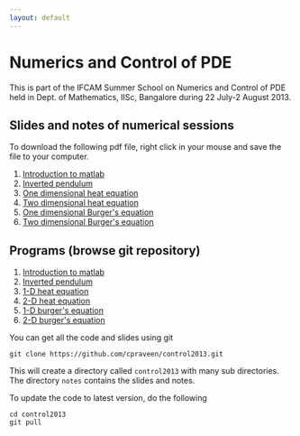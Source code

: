 ```yaml
---
layout: default
---
```


# Numerics and Control of PDE

This is part of the IFCAM Summer School on Numerics and Control of PDE held in Dept. of Mathematics, IISc, Bangalore during 22 July-2 August 2013.

## Slides and notes of numerical sessions

To download the following pdf file, right click in your mouse and save the file to your computer.

<ol>

<li><a href="https://github.com/cpraveen/control2013/blob/master/notes/matlab.pdf">Introduction to matlab</a></li>

<li><a href="https://github.com/cpraveen/control2013/blob/master/notes/pendulum.pdf">Inverted pendulum</a></li>

<li><a href="https://github.com/cpraveen/control2013/blob/master/notes/heat1d.pdf">One dimensional heat equation</a></li>

<li><a href="https://github.com/cpraveen/control2013/blob/master/notes/heat2d.pdf">Two dimensional heat equation</a></li>

<li><a href="https://github.com/cpraveen/control2013/blob/master/notes/burger.pdf">One dimensional Burger's equation</a></li>

<li><a href="https://github.com/cpraveen/control2013/blob/master/notes/burger2d.pdf">Two dimensional Burger's equation</a></li>

</ol>

## Programs (browse git repository)

<ol>

<li><a href="https://github.com/cpraveen/control2013/tree/master/matlab">Introduction to matlab</a></li>

<li><a href="https://github.com/cpraveen/control2013/tree/master/pendulum/">Inverted pendulum</a></li>

<li><a href="https://github.com/cpraveen/control2013/tree/master/heat_1d">1-D heat equation</a></li>

<li><a href="https://github.com/cpraveen/control2013/tree/master/heat_2d/">2-D heat equation</a></li>

<li><a href="https://github.com/cpraveen/control2013/tree/master/burger_1d/">1-D burger's equation</a></li>

<li><a href="https://github.com/cpraveen/control2013/tree/master/burger_2d/">2-D burger's equation</a></li>

</ol>

You can get all the code and slides using git

```shell
git clone https://github.com/cpraveen/control2013.git
```

This will create a directory called <code>control2013</code> with many sub directories. The directory <code>notes</code> contains the slides and notes.

To update the code to latest version, do the following

```shell
cd control2013
git pull
```
